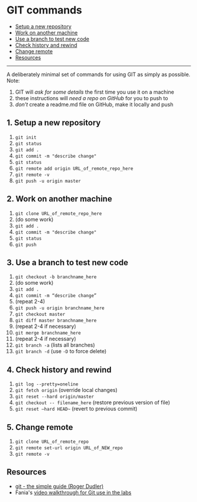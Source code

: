 # GIT commands

  - [Setup a new repository](#1.-setup-a-new-repository)
  - [Work on another machine](#2.-work-on-another-machine)
  - [Use a branch to test new code](#3.-use-a-branch-to-test-new-code)
  - [Check history and rewind](#4.-check-history-and-rewind)
  - [Change remote](#5.-change-remote)
  - [Resources](#resources)

---

A deliberately minimal set of commands for using GIT as simply as possible. Note:

1. GIT will *ask for some details* the first time you use it on a machine
2. these instructions will *need a repo on GitHub* for you to push to
3. *don't* create a readme.md file on GitHub, make it locally and push

## 1. Setup a new repository

1. `git init`
2. `git status`
3. `git add .`
4. `git commit -m "describe change"`
5. `git status`
6. `git remote add origin URL_of_remote_repo_here`
7. `git remote -v`
8. `git push -u origin master`

## 2. Work on another machine

1. `git clone URL_of_remote_repo_here`
2. (do some work)
3. `git add .`
4. `git commit -m "describe change"`
5. `git status`
6. `git push`

## 3. Use a branch to test new code

1. `git checkout -b branchname_here`
2. (do some work)
3. `git add .`
4. `git commit -m “describe change”`
5. (repeat 2-4)
6. `git push -u origin branchname_here`
7. `git checkout master`
8. `git diff master branchname_here`
9. (repeat 2-4 if necessary)
10. `git merge branchname_here`
11. (repeat 2-4 if necessary)
12. `git branch -a` (lists all branches)
13. `git branch -d` (use `-D` to force delete)

## 4. Check history and rewind

1. `git log --pretty=oneline`
2. `git fetch origin` (override local changes)
3. `git reset --hard origin/master`
4. `git checkout -- filename_here` (restore previous version of file)
5. `git reset —hard HEAD~` (revert to previous commit)

## 5. Change remote

1. `git clone URL_of_remote_repo`
2. `git remote set-url origin URL_of_NEW_repo`
3. `git remote -v`

## Resources

- [git - the simple guide (Roger Dudler)](https://rogerdudler.github.io/git-guide/)
- Fania's [video walkthrough for Git use in the labs](https://dmureplay.cloud.panopto.eu/Panopto/Pages/Viewer.aspx?id=5ae4fefe-c3b9-4171-a381-f227e3e47c29)  
